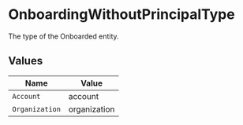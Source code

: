 # OnboardingWithoutPrincipalType

The type of the Onboarded entity.


## Values

| Name           | Value          |
| -------------- | -------------- |
| `Account`      | account        |
| `Organization` | organization   |